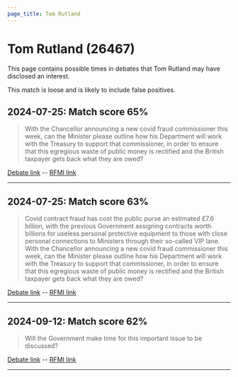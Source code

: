 ```yaml
---
page_title: Tom Rutland
---
```


# Tom Rutland  (26467)

This page contains possible times in debates that Tom Rutland may have disclosed an interest.

This match is loose and is likely to include false positives. 



## 2024-07-25: Match score 65%

>With the Chancellor announcing a new covid fraud commissioner this week, can the Minister please outline how his Department will work with the Treasury  to support that commissioner, in order to ensure that this egregious waste of public money is rectified and the British taxpayer gets back what they are owed?

[Debate link](https://www.theyworkforyou.com/debates/?id=2024-07-25e.787.8)  --  [RFMI link](https://www.theyworkforyou.com/mp/26467/register)


---



## 2024-07-25: Match score 63%

>Covid contract fraud has cost the public purse an estimated £7.6 billion, with the previous Government assigning contracts worth billions for useless personal protective equipment to those with close personal connections to Ministers through their so-called VIP lane. With the Chancellor announcing a new covid fraud commissioner this week, can the Minister please outline how his Department will work with the Treasury  to support that commissioner, in order to ensure that this egregious waste of public money is rectified and the British taxpayer gets back what they are owed?

[Debate link](https://www.theyworkforyou.com/debates/?id=2024-07-25e.787.8)  --  [RFMI link](https://www.theyworkforyou.com/mp/26467/register)


---



## 2024-09-12: Match score 62%

>Will the Government make time for this important issue to be discussed?

[Debate link](https://www.theyworkforyou.com/debates/?id=2024-09-12b.980.3)  --  [RFMI link](https://www.theyworkforyou.com/mp/26467/register)


---

